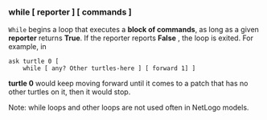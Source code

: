 ### **while** [ reporter ] [ commands ]
`While` begins a loop that executes a **block of commands**, as long as a given **reporter** returns **True**. If the reporter reports **False** , the loop is exited.  For example, in 
```
ask turtle 0 [ 
    while [ any? Other turtles-here ] [ forward 1] ]
```
**turtle 0** would keep moving forward until it comes to a patch that has no other turtles on it, then it would stop. 

Note: while loops and other loops are not used often in NetLogo models. 
